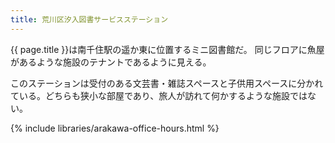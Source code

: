 ```yaml
---
title: 荒川区汐入図書サービスステーション
---
```


{{ page.title }}は南千住駅の遥か東に位置するミニ図書館だ。
同じフロアに魚屋があるような施設のテナントであるように見える。

このステーションは受付のある文芸書・雑誌スペースと子供用スペースに分かれている。どちらも狭小な部屋であり、旅人が訪れて何かするような施設ではない。

{% include libraries/arakawa-office-hours.html %}
